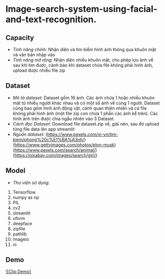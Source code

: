 # **Image-search-system-using-facial-and-text-recognition.**

## Capacity
- *Tính năng chính*: Nhận diện và tìm kiếm hình ảnh thông qua khuôn mặt và văn bản nhập vào
- *Tính năng mở rộng*: Nhận diện nhiều khuôn mặt, cho phép lưu ảnh về sau khi tìm được, cảnh báo khi dataset chứa file không phải hình ảnh, upload được nhiều file zip

## Dataset
- *Mô tả dataset*: Dataset gồm 16 ảnh. Các ảnh chứa 1 hoặc nhiều khuôn mặt từ nhiều người khác nhau và có một số ảnh về cùng 1 người. Dataset cũng bao gồm hình ảnh động vật, cảnh quan thiên nhiên và cả file không phải hình ảnh (một file zip con chứa 1 phần các ảnh kể trên). Các hình ảnh trên được chia ngẫu nhiên vào 3 Dataset.
- *Cách đọc Dataset*: Download file dataset.zip về, giải nén, sau đó upload từng file data lên app streamlit
- *Nguồn dataset*:  (https://www.pexels.com/vi-vn/tim-kiem/phong%20c%E1%BA%A3nh/)
                  (https://www.gettyimages.com/photos/elon-musk)
                  (https://www.pexels.com/search/animal/)
                  (https://pixabay.com/images/search/girl/)

## Model
- *Thư viện sử dụng*:
1. Tensorflow
2. numpy as np
3. PIL
4. cv2
5. streamlit
6. uform
7. deepface
8. zipfile
9. pathlib
10. imageio
11. io

## Demo
[![Clip Demo]]([https://www.youtube.com/watch?v=TDmc-2-ZZmU](https://youtu.be/TDmc-2-ZZmU))
